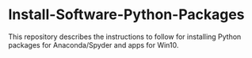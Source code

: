 # Install-Software-Python-Packages
This repository describes the instructions to follow for installing Python packages for Anaconda/Spyder and apps for Win10. 
